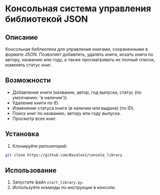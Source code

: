# Консольная система управления библиотекой JSON

## Описание
Консольная библиотека для управления книгами, сохраненными в формате JSON. Позволяет добавлять, удалять книги, искать книги по автору, названию или году, а также просматривать их полный список, изменять статус книг.

## Возможности
- Добавление книги (название, автор, год выпуска, статус (по умолчанию: 'в наличии')).
- Удаление книги по ID.
- Изменение статуса книги (в наличии или выдана) (по ID).
- Поиск книг по названию, автору или году выпуска.
- Просмотр всех книг.

## Установка
1. Клонируйте репозиторий:

```bash 
git clone https://github.com/Bazalex1/console_library
```

## Использование
1. Запустите файл `start_library.py`.
2. Используйте команды по инструкции в консоли.